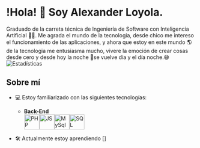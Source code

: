 # !Hola! 👋 Soy Alexander Loyola.
Graduado de la carreta técnica de Ingeniería de Software con Inteligencia Artificial 🧑‍💻.
Me agrada el mundo de la tecnologia, desde chico me intereso el funcionamiento de las aplicaciones, y ahora que estoy en este mundo 🌎 de la tecnologia me entusiasma mucho, vivere la emoción de crear cosas desde cero y desde hoy la noche 🌃se vuelve día y el día noche.😅
![Estadísticas](https://github-readme-stats.vercel.app/api?username=Mialoyto&show_icons=true&theme=radical)


## Sobre mí
+ 💻 Estoy familiarizado con las siguientes tecnologías:
  - **Back-End**
    <div style="display: flex; align-items:flex-end;">
        <img src="https://cdn.icon-icons.com/icons2/2107/PNG/512/file_type_php_icon_130266.png" alt="PHP" width="40"/>
        <img src="https://cdn.icon-icons.com/icons2/2108/PNG/512/javascript_icon_130900.png" alt="JS" width="40"/>
        <img src="https://virtual-dba.com/wp-content/uploads/mysql-database-services-remote-dba.png" alt="MySql" width="40"/>
        <img src="https://www.dataprix.com/files/uploads/103image/logo_sqlserver.png" alt="SQL Server" width="40"/>
    </div>


+ 🛠️ Actualmente estoy aprendiendo []







<!---
Mialoyto/Mialoyto is a ✨ special ✨ repository because its `README.md` (this file) appears on your GitHub profile.
You can click the Preview link to take a look at your changes.
--->
